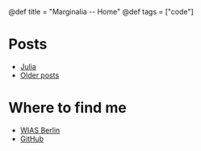 @def title = "Marginalia -- Home"
@def tags = ["code"]


# Posts
  - [Julia](julia)
  - [Older posts](older-posts)

# Where to find me 
  - [WIAS Berlin](https://www.wias-berlin.de/people/fuhrmann)
  - [GitHub](https://github.com/j-fu)


